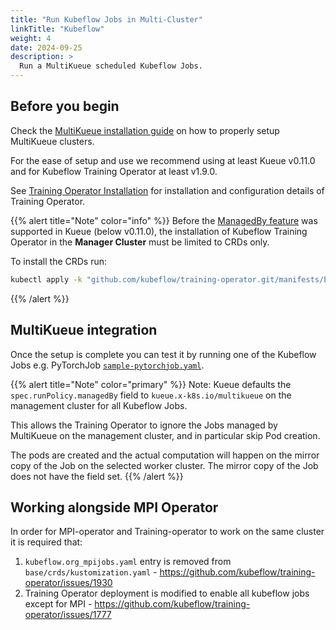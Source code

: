 ```yaml
---
title: "Run Kubeflow Jobs in Multi-Cluster"
linkTitle: "Kubeflow"
weight: 4
date: 2024-09-25
description: >
  Run a MultiKueue scheduled Kubeflow Jobs.
---
```


## Before you begin

Check the [MultiKueue installation guide](/docs/tasks/manage/setup_multikueue) on how to properly setup MultiKueue clusters.

For the ease of setup and use we recommend using at least Kueue v0.11.0 and for Kubeflow Training Operator at least v1.9.0.

See [Training Operator Installation](https://www.kubeflow.org/docs/components/training/installation/#installing-the-training-operator) for installation and configuration details of Training Operator.

{{% alert title="Note" color="info" %}}
Before the [ManagedBy feature](https://github.com/kubeflow/training-operator/issues/2193) was supported in Kueue (below v0.11.0), the installation of Kubeflow Training Operator in the <b>Manager Cluster</b> must be limited to CRDs only.

To install the CRDs run:
```bash
kubectl apply -k "github.com/kubeflow/training-operator.git/manifests/base/crds?ref=v1.9.0"
```
{{% /alert %}}

## MultiKueue integration

Once the setup is complete you can test it by running one of the Kubeflow Jobs e.g. PyTorchJob [`sample-pytorchjob.yaml`](/docs/tasks/run/kubeflow/pytorchjobs/#sample-pytorchjob). 

{{% alert title="Note" color="primary" %}}
Note: Kueue defaults the `spec.runPolicy.managedBy` field to `kueue.x-k8s.io/multikueue` on the management cluster for all Kubeflow Jobs. 

This allows the Training Operator to ignore the Jobs managed by MultiKueue on the management cluster, and in particular skip Pod creation. 

The pods are created and the actual computation will happen on the mirror copy of the Job on the selected worker cluster. 
The mirror copy of the Job does not have the field set.
{{% /alert %}}

## Working alongside MPI Operator
In order for MPI-operator and Training-operator to work on the same cluster it is required that:
1. `kubeflow.org_mpijobs.yaml` entry is removed from `base/crds/kustomization.yaml` - https://github.com/kubeflow/training-operator/issues/1930
2. Training Operator deployment is modified to enable all kubeflow jobs except for MPI -  https://github.com/kubeflow/training-operator/issues/1777
  